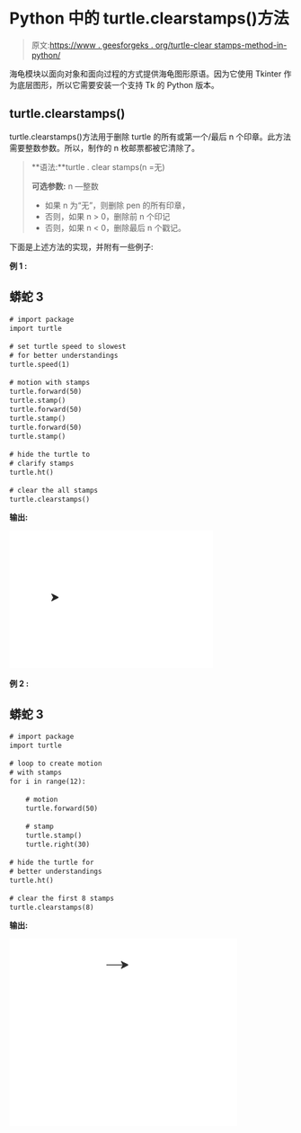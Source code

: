 # Python 中的 turtle.clearstamps()方法

> 原文:[https://www . geesforgeks . org/turtle-clear stamps-method-in-python/](https://www.geeksforgeeks.org/turtle-clearstamps-method-in-python/)

海龟模块以面向对象和面向过程的方式提供海龟图形原语。因为它使用 Tkinter 作为底层图形，所以它需要安装一个支持 Tk 的 Python 版本。

## turtle.clearstamps()

turtle.clearstamps()方法用于删除 turtle 的所有或第一个/最后 n 个印章。此方法需要整数参数。所以，制作的 n 枚邮票都被它清除了。

> **语法:**turtle . clear stamps(n =无)
> 
> **可选参数:** n —整数
> 
> *   如果 n 为“无”，则删除 pen 的所有印章，
> *   否则，如果 n > 0，删除前 n 个印记
> *   否则，如果 n < 0，删除最后 n 个戳记。

下面是上述方法的实现，并附有一些例子:

**例 1 :**

## 蟒蛇 3

```
# import package
import turtle 

# set turtle speed to slowest 
# for better understandings
turtle.speed(1)

# motion with stamps
turtle.forward(50)
turtle.stamp()
turtle.forward(50)
turtle.stamp()
turtle.forward(50)
turtle.stamp()

# hide the turtle to
# clarify stamps
turtle.ht()

# clear the all stamps
turtle.clearstamps()
```

**输出:**

![](img/51723fb5c9990adc35da8352106a2d95.png)

**例 2 :**

## 蟒蛇 3

```
# import package
import turtle 

# loop to create motion
# with stamps
for i in range(12):

    # motion
    turtle.forward(50)

    # stamp
    turtle.stamp()
    turtle.right(30)

# hide the turtle for 
# better understandings
turtle.ht()

# clear the first 8 stamps
turtle.clearstamps(8)
```

**输出:**

![](img/e4de60e7523e1ea9d5d576738a8beb9f.png)